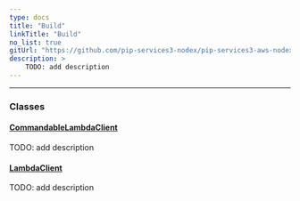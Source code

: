```yaml
---
type: docs
title: "Build"
linkTitle: "Build"
no_list: true
gitUrl: "https://github.com/pip-services3-nodex/pip-services3-aws-nodex"
description: >
    TODO: add description
---
```

---

<div class="module-body"> 

### Classes

#### [CommandableLambdaClient](commandable_lambda_client)
TODO: add description


#### [LambdaClient](lambda_client)
TODO: add description

</div>
